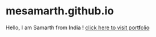 # mesamarth.github.io

Hello, I am Samarth from India !
[click here to visit portfolio](https://sites.google.com/view/samarthpatil
)
